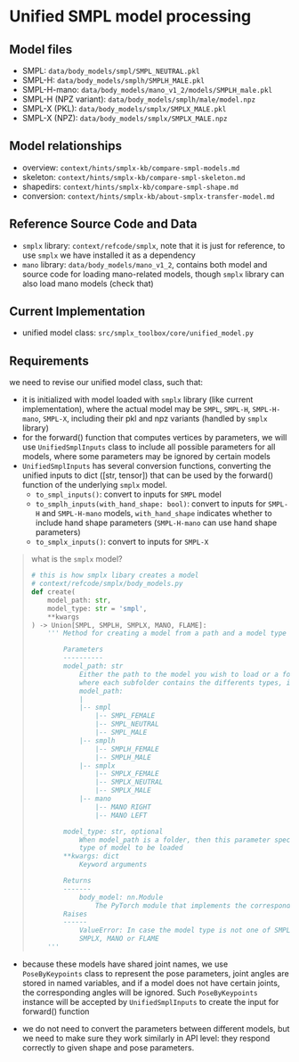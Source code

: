 # Unified SMPL model processing

## Model files
- SMPL: `data/body_models/smpl/SMPL_NEUTRAL.pkl`
- SMPL-H: `data/body_models/smplh/SMPLH_MALE.pkl`
- SMPL-H-mano: `data/body_models/mano_v1_2/models/SMPLH_male.pkl`
- SMPL-H (NPZ variant): `data/body_models/smplh/male/model.npz`
- SMPL-X (PKL): `data/body_models/smplx/SMPLX_MALE.pkl`
- SMPL-X (NPZ): `data/body_models/smplx/SMPLX_MALE.npz`

## Model relationships
- overview: `context/hints/smplx-kb/compare-smpl-models.md`
- skeleton: `context/hints/smplx-kb/compare-smpl-skeleton.md`
- shapedirs: `context/hints/smplx-kb/compare-smpl-shape.md`
- conversion: `context/hints/smplx-kb/about-smplx-transfer-model.md`

## Reference Source Code and Data
- `smplx` library: `context/refcode/smplx`, note that it is just for reference, to use `smplx` we have installed it as a dependency
- `mano` library: `data/body_models/mano_v1_2`, contains both model and source code for loading mano-related models, though `smplx` library can also load mano models (check that)

## Current Implementation

- unified model class: `src/smplx_toolbox/core/unified_model.py`

## Requirements

we need to revise our unified model class, such that:
- it is initialized with model loaded with `smplx` library (like current implementation), where the actual model may be `SMPL`, `SMPL-H`, `SMPL-H-mano`, `SMPL-X`, including their pkl and npz variants (handled by `smplx` library)
- for the forward() function that computes vertices by parameters, we will use `UnifiedSmplInputs` class to include all possible parameters for all models, where some parameters may be ignored by certain models
- `UnifiedSmplInputs` has several conversion functions, converting the unified inputs to dict ([str, tensor]) that can be used by the forward() function of the underlying `smplx` model.
  - `to_smpl_inputs()`: convert to inputs for `SMPL` model
  - `to_smplh_inputs(with_hand_shape: bool)`: convert to inputs for `SMPL-H` and `SMPL-H-mano` models, `with_hand_shape` indicates whether to include hand shape parameters (`SMPL-H-mano` can use hand shape parameters)
  - `to_smplx_inputs()`: convert to inputs for `SMPL-X`

> what is the `smplx` model?
> ```python
> # this is how smplx libary creates a model
> # context/refcode/smplx/body_models.py
> def create(
>     model_path: str,
>     model_type: str = 'smpl',
>     **kwargs
> ) -> Union[SMPL, SMPLH, SMPLX, MANO, FLAME]:
>     ''' Method for creating a model from a path and a model type
> 
>         Parameters
>         ----------
>         model_path: str
>             Either the path to the model you wish to load or a folder,
>             where each subfolder contains the differents types, i.e.:
>             model_path:
>             |
>             |-- smpl
>                 |-- SMPL_FEMALE
>                 |-- SMPL_NEUTRAL
>                 |-- SMPL_MALE
>             |-- smplh
>                 |-- SMPLH_FEMALE
>                 |-- SMPLH_MALE
>             |-- smplx
>                 |-- SMPLX_FEMALE
>                 |-- SMPLX_NEUTRAL
>                 |-- SMPLX_MALE
>             |-- mano
>                 |-- MANO RIGHT
>                 |-- MANO LEFT
> 
>         model_type: str, optional
>             When model_path is a folder, then this parameter specifies  the
>             type of model to be loaded
>         **kwargs: dict
>             Keyword arguments
> 
>         Returns
>         -------
>             body_model: nn.Module
>                 The PyTorch module that implements the corresponding body model
>         Raises
>         ------
>             ValueError: In case the model type is not one of SMPL, SMPLH,
>             SMPLX, MANO or FLAME
>     '''
> ```

- because these models have shared joint names, we use `PoseByKeypoints` class to represent the pose parameters, joint angles are stored in named variables, and if a model does not have certain joints, the corresponding angles will be ignored. Such `PoseByKeypoints` instance will be accepted by `UnifiedSmplInputs` to create the input for forward() function

- we do not need to convert the parameters between different models, but we need to make sure they work similarly in API level: they respond correctly to given shape and pose parameters.